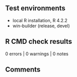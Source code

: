 ## Test environments

* local R installation, R 4.2.2
* win-builder (release, devel)

## R CMD check results

0 errors | 0 warnings | 0 notes

## Comments


